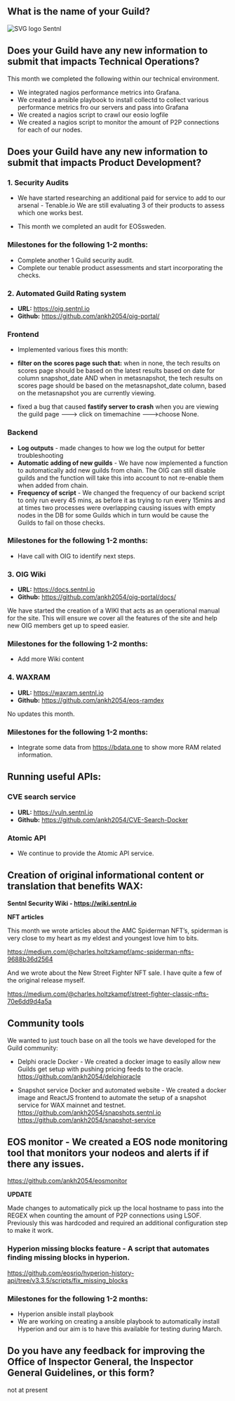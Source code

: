 ## What is the name of your Guild?

![SVG logo](https://www.sentnl.io/sentnl.svg)
Sentnl

## Does your Guild have any new information to submit that impacts Technical Operations?

This month we completed the following within our technical environment. 

- We integrated nagios performance metrics into Grafana.
- We created a ansible playbook to install collectd to collect various performance metrics fro our servers and pass into Grafana
- We created a nagios script to crawl our eosio logfile
- We created a nagios script to monitor the amount of P2P connections for each of our nodes.


## Does your Guild have any new information to submit that impacts Product Development?


### 1. Security Audits

- We have started researching an additional paid for service to add to our arsenal - Tenable.io We are still evaluating 3 of their products to assess which one works best. 


- This month we completed an audit for EOSsweden.



### Milestones for the following 1-2 months:

- Complete another 1 Guild security audit. 
- Complete our tenable product assessments and start incorporating the checks.



### 2. Automated Guild Rating system

- **URL:** https://oig.sentnl.io 
- **Github:** https://github.com/ankh2054/oig-portal/


### Frontend

* Implemented various fixes this month:

- **filter on the scores page such that:** when in none, the tech results on scores page should be based on the latest results based on date for column snapshot_date AND when in metasnapshot, the tech results on scores page should be based on the metasnapshot_date column, based on the metasnapshot you are currently viewing.

- fixed a bug that caused **fastify server to crash** when you are viewing the guild page ---> click on timemachine --->choose None.



### Backend

- **Log outputs** -  made changes to how we log the output for better troubleshooting
- **Automatic adding of new guilds** - We have now implemented a function to automatically add new guilds from chain. The OIG can still disable guilds and the function will take this into account to not re-enable them when added from chain.
- **Frequency of script** - We changed the frequency of our backend script to only run every 45 mins, as before it as trying to run every 15mins and at times two processes were overlapping causing issues with empty nodes in the DB for some Guilds which in turn would be cause the Guilds to fail on those checks.

### Milestones for the following 1-2 months:

- Have call with OIG to identify next steps.



### 3.  OIG Wiki

- **URL:** https://docs.sentnl.io 
- **Github:** https://github.com/ankh2054/oig-portal/docs/


We have started the creation of a WIKI that acts as an operational manual for the site. This will ensure we cover all the features of the site and help new OIG members get up to speed easier.

### Milestones for the following 1-2 months:

- Add more Wiki content


### 4. WAXRAM 

- **URL:** https://waxram.sentnl.io 
- **Github:** https://github.com/ankh2054/eos-ramdex

No updates this month.

### Milestones for the following 1-2 months:

- Integrate some data from https://bdata.one to show more RAM related information.


## Running useful APIs:


### CVE search service

- **URL:**  https://vuln.sentnl.io
- **Github:** https://github.com/ankh2054/CVE-Search-Docker


### Atomic API

- We continue to provide the Atomic API service.

## Creation of original informational content or translation that benefits WAX:

**Sentnl Security Wiki  - https://wiki.sentnl.io**


**NFT articles**

This month we wrote articles about the AMC Spiderman NFT’s, spiderman is very close to my heart as my eldest and youngest love him to bits. 

https://medium.com/@charles.holtzkampf/amc-spiderman-nfts-9688b36d2564

And we wrote about the New Street Fighter NFT sale. I have quite a few of the original release myself.

https://medium.com/@charles.holtzkampf/street-fighter-classic-nfts-70e6dd9d4a5a




## Community tools 

We wanted to just touch base on all the tools we have developed for the Guild community:

* Delphi oracle Docker - We created a docker image to easily allow new Guilds get setup with pushing pricing feeds to the oracle.  https://github.com/ankh2054/delphioracle

* Snapshot service Docker and automated website - We created a docker image and ReactJS frontend to automate the setup of a snapshot service for WAX mainnet and testnet.
https://github.com/ankh2054/snapshots.sentnl.io
https://github.com/ankh2054/snapshot-service

## EOS monitor - We created a EOS node monitoring tool that monitors your nodeos and alerts if if there any issues.

https://github.com/ankh2054/eosmonitor

**UPDATE** 

Made changes to automatically pick up the local hostname to pass into the REGEX when counting the amount of P2P connections using LSOF. Previously this was hardcoded and required an additional configuration step to make it work.

### Hyperion missing blocks feature - A script that automates finding missing blocks in hyperion.

https://github.com/eosrio/hyperion-history-api/tree/v3.3.5/scripts/fix_missing_blocks 


### Milestones for the following 1-2 months:

- Hyperion ansible install playbook 
- We are working on creating a ansible playbook to automatically install Hyperion and our aim is to have this available for testing during March.


## Do you have any feedback for improving the Office of Inspector General, the Inspector General Guidelines, or this form?
not at present

